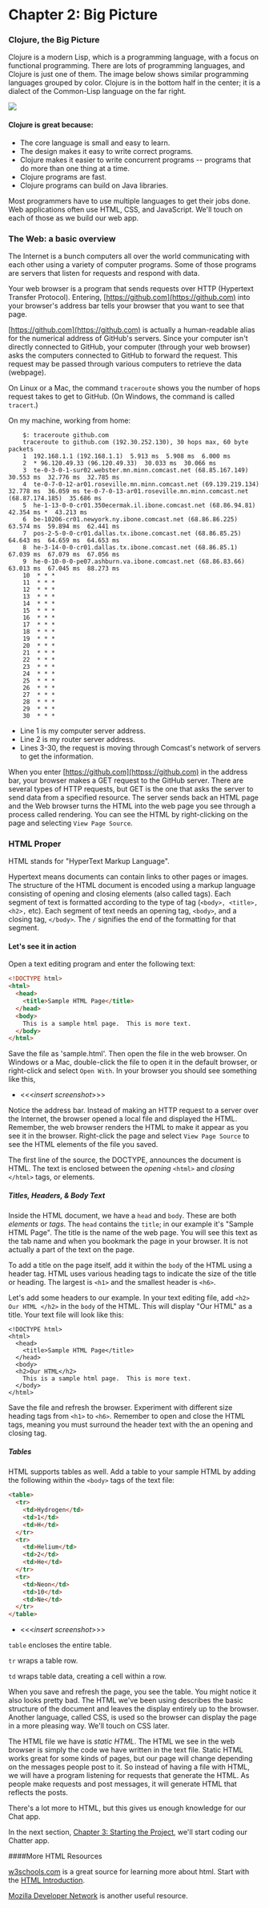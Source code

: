 
# Chapter 2: Big Picture

### Clojure, the Big Picture

Clojure is a modern Lisp, which is a programming language, with a focus on functional programming. There are lots of programming languages, and Clojure is just one of them. The image below shows similar programming languages grouped by color. Clojure is in the bottom half in the center; it is a dialect of the Common-Lisp language on the far right.

<img src="http://griffsgraphs.files.wordpress.com/2012/07/programming-languages_label.png"/>


#### Clojure is great because:

* The core language is small and easy to learn.
* The design makes it easy to write correct programs.
* Clojure makes it easier to write concurrent programs -- programs that do more than one thing at a time.
* Clojure programs are fast.
* Clojure programs can build on Java libraries.

Most programmers have to use multiple languages to get their jobs done.  Web applications often use HTML, CSS, and JavaScript.  We'll touch on each of those as we build our web app.

### The Web: a basic overview

The Internet is a bunch computers all over the world communicating with
each other using a variety of computer programs.  Some of those programs
are servers that listen for requests and respond with data.

Your web browser is a program that sends requests over HTTP (Hypertext Transfer Protocol). Entering, [https://github.com](https://github.com) into your browser's address bar tells your browser that you want to see that page.

[https://github.com](https://github.com) is actually a human-readable alias for the numerical address of GitHub's servers.  Since your computer isn't directly connected to GitHub, your computer (through your web browser) asks the computers connected to GitHub to forward the request. This request may be passed through various computers to retrieve the data (webpage).

On Linux or a Mac, the command `traceroute` shows you the number of hops request takes to get to GitHub.  (On Windows, the command is called `tracert`.)

On my machine, working from home:

        $: traceroute github.com
        traceroute to github.com (192.30.252.130), 30 hops max, 60 byte packets
        1  192.168.1.1 (192.168.1.1)  5.913 ms  5.908 ms  6.000 ms
        2  * 96.120.49.33 (96.120.49.33)  30.033 ms  30.066 ms
        3  te-0-3-0-1-sur02.webster.mn.minn.comcast.net (68.85.167.149)  30.553 ms  32.776 ms  32.785 ms
        4  te-0-7-0-12-ar01.roseville.mn.minn.comcast.net (69.139.219.134)  32.778 ms  36.059 ms te-0-7-0-13-ar01.roseville.mn.minn.comcast.net (68.87.174.185)  35.686 ms
        5  he-1-13-0-0-cr01.350ecermak.il.ibone.comcast.net (68.86.94.81)  42.354 ms *  43.213 ms
        6  be-10206-cr01.newyork.ny.ibone.comcast.net (68.86.86.225)  63.574 ms  59.894 ms  62.441 ms
        7  pos-2-5-0-0-cr01.dallas.tx.ibone.comcast.net (68.86.85.25)  64.643 ms  64.659 ms  64.653 ms
        8  he-3-14-0-0-cr01.dallas.tx.ibone.comcast.net (68.86.85.1)  67.039 ms  67.079 ms  67.056 ms
        9  he-0-10-0-0-pe07.ashburn.va.ibone.comcast.net (68.86.83.66)  63.013 ms  67.045 ms  88.273 ms
        10  * * *
        11  * * *
        12  * * *
        13  * * *
        14  * * *
        15  * * *
        16  * * *
        17  * * *
        18  * * *
        19  * * *
        20  * * *
        21  * * *
        22  * * *
        23  * * *
        24  * * *
        25  * * *
        26  * * *
        27  * * *
        28  * * *
        29  * * *
        30  * * *

+ Line 1 is my computer server address.
+ Line 2 is my router server address.
+ Lines 3-30, the request is moving through Comcast's network of servers to get the information.

When you enter [https://github.com](httpss://github.com) in the address bar, your browser makes a GET request to the GitHub server. There are several types of HTTP requests, but GET is the one that asks the server to send data from a specified resource.  The server sends back an HTML page and the Web browser turns the HTML into the web page you see through a process called rendering. You can see the HTML by right-clicking on the page and selecting `View Page Source`.


### HTML Proper


HTML stands for "HyperText Markup Language".

Hypertext means documents can contain links to other pages or images. The structure of the HTML document is encoded using a markup language consisting of opening and closing elements (also called tags). Each segment of text is formatted according to the type of tag (`<body>, <title>, <h2>,` etc). Each segment of text needs an opening tag, `<body>`, and a closing tag, `</body>`. The `/` signifies the end of the formatting for that segment.

#### Let's see it in action
Open a text editing program and enter the following text: 

```HTML
<!DOCTYPE html>
<html>
  <head>
    <title>Sample HTML Page</title>
  </head>
  <body>
    This is a sample html page.  This is more text.
  </body>
</html>
```

Save the file as 'sample.html'. Then open the file in the web browser. On Windows or a Mac, double-click the file to open it in the default browser, or right-click and select `Open With`. In your browser you should see something like this,

* <<<_insert screenshot_>>>

Notice the address bar. Instead of making an HTTP request to a server over the Internet, the browser  opened a local file and displayed the HTML. Remember, the web browser renders the HTML to make it appear as you see it in the browser. Right-click the page and select `View Page Source` to see the HTML elements of the file you saved.

The first line of the source, the DOCTYPE, announces the document is HTML.  The text is enclosed between the _opening_ `<html>` and _closing_ `</html>` tags, or elements.

##### Titles, Headers, & Body Text
Inside the HTML document, we have a `head` and `body`. These are both _elements_ or _tags_. The `head` contains the `title`; in our example it's "Sample HTML Page". The title is the name of the web page. You will see this text as the tab name and when you bookmark the page in your browser. It is not actually a part of the text on the page.

To add a title on the page itself, add it within the `body` of the HTML using a header tag. HTML uses various heading tags to indicate the size of the title or heading. The largest is `<h1>` and the smallest header is `<h6>`.

Let's add some headers to our example. In your text editing file, add `<h2> Our HTML </h2>` in the `body` of the HTML. This will display "Our HTML" as a title. Your text file will look like this:

```
<!DOCTYPE html>
<html>
  <head>
    <title>Sample HTML Page</title>
  </head>
  <body>
  <h2>Our HTML</h2>
    This is a sample html page.  This is more text.
  </body>
</html>
```


Save the file and refresh the browser. Experiment with different size heading tags from `<h1>` to `<h6>`. Remember to open and close the HTML tags, meaning you must surround the header text with the an opening and closing tag.

##### Tables
HTML supports tables as well. Add a table to your sample HTML by adding the following within the `<body>` tags of the text file:


```HTML
<table>
  <tr>
    <td>Hydrogen</td>
    <td>1</td>
    <td>H</td>
  </tr>
  <tr>
    <td>Helium</td>
    <td>2</td>
    <td>He</td>
  </tr>
  <tr>
    <td>Neon</td>
    <td>10</td>
    <td>Ne</td>
  </tr>
</table>
```

* <<<_insert screenshot_>>>

`table` encloses the entire table.

`tr` wraps a table row.

`td` wraps table data, creating a cell within a row.

When you save and refresh the page, you see the table. You might notice it also looks pretty bad. The HTML we've been using describes the basic structure of the document and leaves the display entirely up to the browser. Another language, called CSS, is used so the browser can display the page in a more pleasing way.  We'll touch on CSS later. 

The HTML file we have is _static HTML_. The HTML we see in the web browser is simply the code we have written in the text file. Static HTML works great for some kinds of pages, but our page will change depending on the messages people post to it.
So instead of having a file with HTML, we will have a program listening for requests that generate the HTML. As people make requests and post messages, it will generate HTML that reflects the posts.

There's a lot more to HTML, but this gives us enough knowledge for our Chat app.

In the next section, [Chapter 3: Starting the Project](Page%203_Start%20project.md), we'll start coding our Chatter app.



####More HTML Resources

[w3schools.com](http://www.w3schools.com) is a great source for
learning more about html. Start with the
[HTML Introduction](http://www.w3schools.com/html/html_intro.asp).

[Mozilla Developer Network](http://developer.mozilla.org/) is another useful resource.
